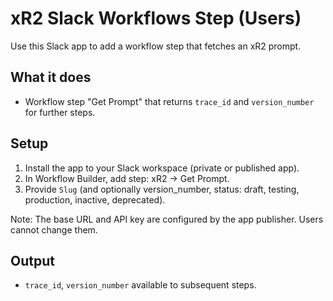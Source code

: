 # xR2 Slack Workflows Step (Users)

Use this Slack app to add a workflow step that fetches an xR2 prompt.

## What it does
- Workflow step "Get Prompt" that returns `trace_id` and `version_number` for further steps.

## Setup
1. Install the app to your Slack workspace (private or published app).
2. In Workflow Builder, add step: xR2 → Get Prompt.
3. Provide `Slug` (and optionally version_number, status: draft, testing, production, inactive, deprecated).

Note: The base URL and API key are configured by the app publisher. Users cannot change them.

## Output
- `trace_id`, `version_number` available to subsequent steps.
